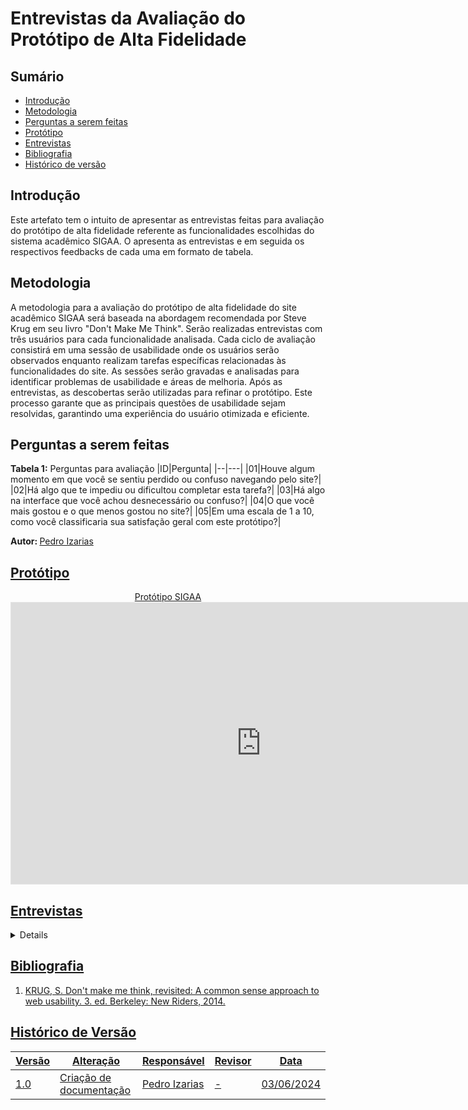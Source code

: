 # Entrevistas da Avaliação do Protótipo de Alta Fidelidade

## Sumário
* [Introdução](#Introdução)
* [Metodologia](#Metodologia)
* [Perguntas a serem feitas](#Perguntas-a-serem-feitas)
* [Protótipo](#Protótipo)
* [Entrevistas](#Entrevistas)
* [Bibliografia](#Bibliografia)
* [Histórico de versão](#Histórico-de-versão)

## Introdução
Este artefato tem o intuito de apresentar as entrevistas feitas para avaliação do protótipo de alta fidelidade referente as funcionalidades escolhidas
do sistema acadêmico SIGAA. O apresenta as entrevistas e em seguida os respectivos feedbacks de cada uma em formato de tabela.

## Metodologia 

A metodologia para a avaliação do protótipo de alta fidelidade do site acadêmico SIGAA será baseada na abordagem recomendada por Steve Krug 
em seu livro "Don't Make Me Think". Serão realizadas entrevistas com três usuários para cada funcionalidade analisada. Cada ciclo de avaliação 
consistirá em uma sessão de usabilidade onde os usuários serão observados enquanto realizam tarefas específicas relacionadas às 
funcionalidades do site. As sessões serão gravadas e analisadas para identificar problemas de usabilidade e 
áreas de melhoria. Após as entrevistas, as descobertas serão utilizadas para refinar o protótipo. Este processo garante que as principais 
questões de usabilidade sejam resolvidas, garantindo uma experiência do usuário otimizada e eficiente.

## Perguntas a serem feitas

**Tabela 1:** Perguntas para avaliação
|ID|Pergunta|
|--|---|
|01|Houve algum momento em que você se sentiu perdido ou confuso navegando pelo site?|
|02|Há algo que te impediu ou dificultou completar esta tarefa?|
|03|Há algo na interface que você achou desnecessário ou confuso?|
|04|O que você mais gostou e o que menos gostou no site?|
|05|Em uma escala de 1 a 10, como você classificaria sua satisfação geral com este protótipo?|

<b> Autor: </b> <a href="https://github.com/Izarias">Pedro Izarias

## Protótipo 

<center>
Protótipo SIGAA

<iframe style="border: 1px solid rgba(0, 0, 0, 0.1);" width="800" height="450" src="https://www.figma.com/proto/3Qt3vMB1AUpiALPp5dQCLG/Prototipo-SIGAA?node-id=7-862&t=NHlvUf3lQt5PYAXn-0&scaling=min-zoom&content-scaling=fixed&page-id=7%3A860&starting-point-node-id=7%3A862&show-proto-sidebar=1" allowfullscreen></iframe>

</center>

## Entrevistas

<details>
<summary size="20"><b> Funcionalidade de Realizar Matrícula: Pedro Izarias </b></summary> 

**Video 1:** Perguntas para avaliação

<iframe width="848" height="480" src="https://www.youtube.com/embed/rEr8jfApXGA" title="" frameborder="0" allow="accelerometer; autoplay; clipboard-write; encrypted-media; gyroscope; picture-in-picture; web-share" referrerpolicy="strict-origin-when-cross-origin" allowfullscreen></iframe>

<b> Autor: </b> <a href="https://github.com/Izarias">Pedro Izarias

**Tabela 2:** Respostas para avaliação

|ID|Pergunta|Resposta|
|--|---|---|
|01|Houve algum momento em que você se sentiu perdido ou confuso navegando pelo site?|Não, foi bem fácil de navegar e não precisei buscar ajuda.|
|02|Há algo que te impediu ou dificultou completar esta tarefa?|Não, não teve nada que me impediu ou dificultou.|
|03|Há algo na interface que você achou desnecessário ou confuso?|Não, tudo o que estava na interface era o que precisava estar e as informações foram diretas e essênciais.|
|04|O que você mais gostou e o que menos gostou no site?|O site está bem moderno, as palhetas de cores estão boas e não tem nenhum código confuso na interface, por exemplo o código das aulas que no sigaa seria 2M34, não preciso buscar ajuda para interpretar, já está no formato normal de horas. |
|05|Em uma escala de 1 a 10, como você classificaria sua satisfação geral com este protótipo?|Acho que 10 porque nós precisamos de uma mudança no SIGAA e essa interface é uma mudança nova mais bem moderna e fácil de navegar.|

<b> Autor: </b> <a href="https://github.com/Izarias">Pedro Izarias

</details>

## Bibliografia

1. KRUG, S. Don't make me think, revisited: A common sense approach to web usability. 3. ed. Berkeley: New Riders, 2014.

## Histórico de Versão

| Versão | Alteração                                                    | Responsável     | Revisor       | Data       |
| ------ | ------------------------------------------------------------ | --------------- | ------------- | ---------- |
| 1.0    | Criação de documentação                                      | Pedro Izarias   | -  | 03/06/2024 |

